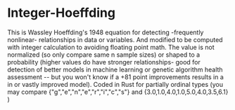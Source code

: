 # Integer-Hoeffding
This is Wassley Hoeffding's 1948 equation for detecting -frequently nonlinear- relationships in data or variables.  And modified to be computed with integer calculation to avoiding floating point math.  The value is not normalized (so only compare same n sample sizes) or shaped to a probability (higher values do have stronger relationships- good for detection of better models in machine learning or genetic algorithm health assessment -- but you won't know if a +81 point improvements results in a in or vastly improved model).   Coded in Rust for partially ordinal types (you may compare {"g","e","n","e","r","i","c","s"} and {3.0,1.0,4.0,1.0,5.0,4.0,3.5,6.1} )
